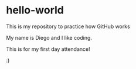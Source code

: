 # hello-world
This is my repository to practice how GitHub works

My name is Diego and I like coding.

This is for my first day attendance!

:)
